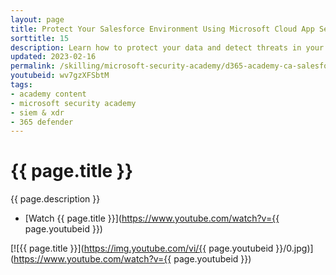 ```yaml
---
layout: page
title: Protect Your Salesforce Environment Using Microsoft Cloud App Security
sorttitle: 15
description: Learn how to protect your data and detect threats in your Salesforce environment in under thirty minutes using Microsoft Cloud App Security.
updated: 2023-02-16
permalink: /skilling/microsoft-security-academy/d365-academy-ca-salesforce
youtubeid: wv7gzXFSbtM
tags: 
- academy content
- microsoft security academy
- siem & xdr
- 365 defender
---
```


# {{ page.title }}

{{ page.description }}

* [Watch {{ page.title }}](https://www.youtube.com/watch?v={{ page.youtubeid }})

[![{{ page.title }}](https://img.youtube.com/vi/{{ page.youtubeid }}/0.jpg)](https://www.youtube.com/watch?v={{ page.youtubeid }})
